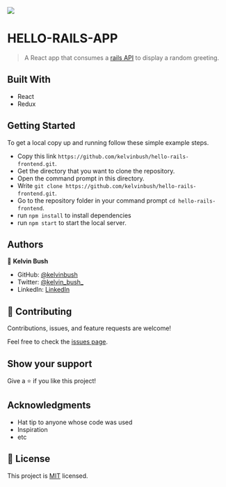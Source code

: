 ![](https://img.shields.io/badge/Microverse-blueviolet)

# HELLO-RAILS-APP

> A React app that consumes a [rails API](https://github.com/kelvinbush/hello-rails-back-end) to display a random
> greeting.

## Built With

- React
- Redux

## Getting Started

To get a local copy up and running follow these simple example steps.

- Copy this link `https://github.com/kelvinbush/hello-rails-frontend.git`.
- Get the directory that you want to clone the repository.
- Open the command prompt in this directory.
- Write `git clone https://github.com/kelvinbush/hello-rails-frontend.git`.
- Go to the repository folder in your command prompt `cd hello-rails-frontend`.
- run `npm install` to install dependencies
- run `npm start` to start the local server.

## Authors

👤 **Kelvin Bush**

- GitHub: [@kelvinbush](https://github.com/kelvinbush)
- Twitter: [@kelvin_bush_](https://twitter.com/kelvin_bush_)
- LinkedIn: [LinkedIn](https://www.linkedin.com/in/kelvin-wachiye-04b469173/)

## 🤝 Contributing

Contributions, issues, and feature requests are welcome!

Feel free to check the [issues page](../../issues/).

## Show your support

Give a ⭐️ if you like this project!

## Acknowledgments

- Hat tip to anyone whose code was used
- Inspiration
- etc

## 📝 License

This project is [MIT](./MIT.md) licensed.
